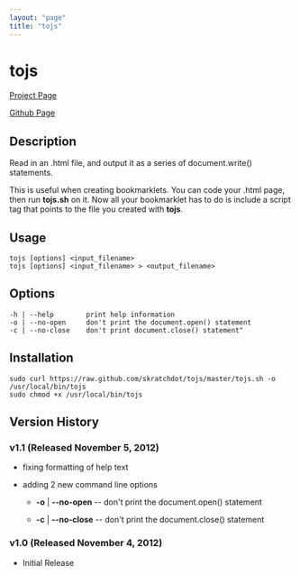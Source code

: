 ```yaml
---
layout: "page"
title: "tojs"
---
```

# tojs #

[Project Page](http://skratchdot.com/projects/tojs/)

[Github Page](https://github.com/skratchdot/tojs/)

## Description ##

Read in an .html file, and output it as a series of document.write() statements.

This is useful when creating bookmarklets.  You can code your .html page, then
run **tojs.sh** on it. Now all your bookmarklet has to do is include a script tag
that points to the file you created with **tojs**.


## Usage ##

    tojs [options] <input_filename>
    tojs [options] <input_filename> > <output_filename>


## Options ##

    -h | --help        print help information
    -o | --no-open     don't print the document.open() statement
    -c | --no-close    don't print document.close() statement"


## Installation ##

    sudo curl https://raw.github.com/skratchdot/tojs/master/tojs.sh -o /usr/local/bin/tojs
    sudo chmod +x /usr/local/bin/tojs


## Version History ##

### v1.1 (Released November 5, 2012)

- fixing formatting of help text

- adding 2 new command line options

  - **-o** | **--no-open** -- don't print the document.open() statement

  - **-c** | **--no-close** -- don't print the document.close() statement

### v1.0 (Released November 4, 2012)

- Initial Release
